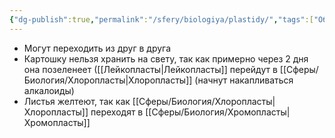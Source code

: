 ```yaml
---
{"dg-publish":true,"permalink":"/sfery/biologiya/plastidy/","tags":["Общаябиология"]}
---
```


- Могут переходить из друг в друга
- Картошку нельзя хранить на свету, так как примерно через 2 дня она позеленеет ([[Лейкопласты\|Лейкопласты]] перейдут в [[Сферы/Биология/Хлоропласты\|Хлоропласты]] (начнут накапливаться алкалоиды)
- Листья желтеют, так как [[Сферы/Биология/Хлоропласты\|Хлоропласты]] переходят в [[Сферы/Биология/Хромопласты\|Хромопласты]]